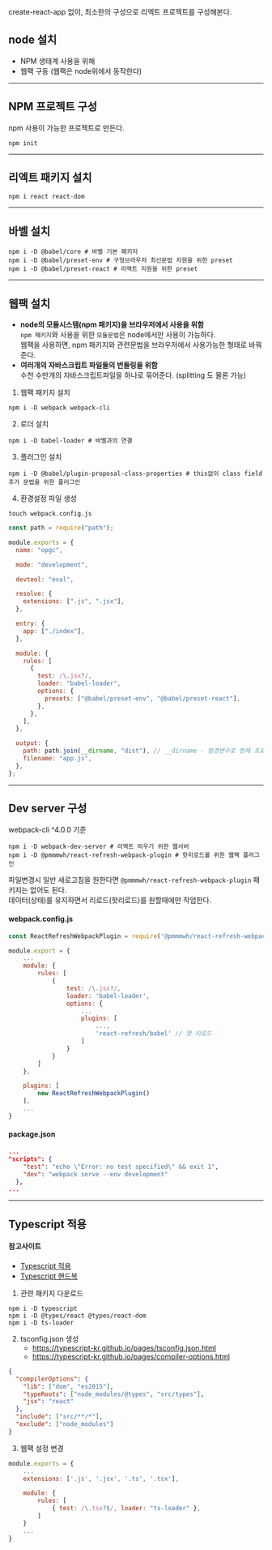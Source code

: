 create-react-app 없이, 최소한의 구성으로 리엑트 프로젝트를 구성해본다.

## node 설치

- NPM 생태계 사용을 위해
- 웹팩 구동 (웹팩은 node위에서 동작한다)

---

## NPM 프로젝트 구성

npm 사용이 가능한 프로젝트로 만든다.

```shell
npm init
```

---

## 리엑트 패키지 설치

```shell
npm i react react-dom
```

---

## 바벨 설치

```shell
npm i -D @babel/core # 바벨 기본 패키지
npm i -D @babel/preset-env # 구형브라우저 최신문법 지원을 위한 preset
npm i -D @babel/preset-react # 리액트 지원을 위한 preset
```

---

## 웹팩 설치

- **node의 모듈시스템(npm 패키지)을 브라우저에서 사용을 위함**\
  `npm 패키지`와 사용을 위한 `모듈문법`은 node에서만 사용이 가능하다.\
   웹팩을 사용하면, npm 패키지와 관련문법을 브라우저에서 사용가능한 형태로 바꿔준다.
- **여러개의 자바스크립트 파일들의 번들링을 위함**\
  수천 수만개의 자바스크립트파일을 하나로 묶어준다. (splitting 도 물론 가능)

1. 웹팩 패키지 설치

```shell
npm i -D webpack webpack-cli
```

2. 로더 설치

```shell
npm i -D babel-loader # 바벨과의 연결
```

3. 플러그인 설치

```shell
npm i -D @babel/plugin-proposal-class-properties # this없이 class field추가 문법을 위한 플러그인
```

4. 환경설정 파일 생성

```shell
touch webpack.config.js
```

```js
const path = require("path");

module.exports = {
  name: "opgc",

  mode: "development",

  devtool: "eval",

  resolve: {
    extensions: [".js", ".jsx"],
  },

  entry: {
    app: ["./index"],
  },

  module: {
    rules: [
      {
        test: /\.jsx?/,
        loader: "babel-loader",
        options: {
          presets: ["@babel/preset-env", "@babel/preset-react"],
        },
      },
    ],
  },

  output: {
    path: path.join(__dirname, "dist"), // __dirname - 환경변수로 현재 프로젝트의 절대경로
    filename: "app.js",
  },
};
```

---

## Dev server 구성

webpack-cli ^4.0.0 기준

```shell
npm i -D webpack-dev-server # 리액트 띄우기 위한 웹서버
npm i -D @pmmmwh/react-refresh-webpack-plugin # 핫리로드를 위한 웹팩 플러그인
```

파일변경시 일반 새로고침을 원한다면 `@pmmmwh/react-refresh-webpack-plugin` 패키지는 없어도 된다.\
데이터(상태)를 유지하면서 리로드(핫리로드)를 원할때에만 작업한다.

#### webpack.config.js

```js
const ReactRefreshWebpackPlugin = require('@pmmmwh/react-refresh-webpack-plugin')

module.export = {
    ...
    module: {
        rules: [
            {
                test: /\.jsx?/,
                loader: 'babel-loader',
                options: {
                    ...
                    plugins: [
                        ...,
                        'react-refresh/babel' // 핫 리로드
                    ]
                }
            }
        ]
    },

    plugins: [
        new ReactRefreshWebpackPlugin()
    ],
    ...
}
```

#### package.json

```json
...
"scripts": {
    "test": "echo \"Error: no test specified\" && exit 1",
    "dev": "webpack serve --env development"
  },
...
```

---

## Typescript 적용

#### 참고사이트

- [Typescript 적용](https://jeonghwan-kim.github.io/dev/2019/06/25/react-ts.html)
- [Typescript 핸드복](https://typescript-kr.github.io/)

1. 관련 패키지 다운로드

```shell
npm i -D typescript
npm i -D @types/react @types/react-dom
npm i -D ts-loader
```

2. tsconfig.json 생성
   - https://typescript-kr.github.io/pages/tsconfig.json.html
   - https://typescript-kr.github.io/pages/compiler-options.html

```json
{
  "compilerOptions": {
    "lib": ["dom", "es2015"],
    "typeRoots": ["node_modules/@types", "src/types"],
    "jsx": "react"
  },
  "include": ["src/**/*"],
  "exclude": ["node_modules"]
}
```

3. 웹팩 설정 변경

```js
module.exports = {
    ...
    extensions: ['.js', '.jsx', '.ts', '.tsx'],

    module: {
        rules: [
            { test: /\.tsx?$/, loader: "ts-loader" },
        ]
    }
    ...
}
```
